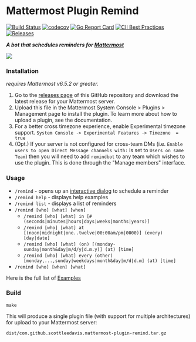 # Mattermost Plugin Remind

[![Build Status](https://img.shields.io/circleci/project/github/scottleedavis/mattermost-plugin-remind/master.svg)](https://circleci.com/gh/scottleedavis/mattermost-plugin-remind)  [![codecov](https://codecov.io/gh/scottleedavis/mattermost-plugin-remind/branch/master/graph/badge.svg)](https://codecov.io/gh/scottleedavis/mattermost-plugin-remind)  [![Go Report Card](https://goreportcard.com/badge/github.com/scottleedavis/mattermost-plugin-remind)](https://goreportcard.com/report/github.com/scottleedavis/mattermost-plugin-remind)  [![CII Best Practices](https://bestpractices.coreinfrastructure.org/projects/3119/badge)](https://bestpractices.coreinfrastructure.org/projects/3119)  [![Releases](https://img.shields.io/github/release/scottleedavis/mattermost-plugin-remind.svg)](https://github.com/scottleedavis/mattermost-plugin-remind/releases/latest)

_**A bot that schedules reminders for [Mattermost](https://mattermost.com/)**_

<img src="remind.png">

### Installation

_requires Mattermost v6.5.2 or greater._

1) Go to the [releases page](https://github.com/scottleedavis/mattermost-plugin-remind/releases) of this GitHub repository and download the latest release for your Mattermost server.
2) Upload this file in the Mattermost System Console > Plugins > Management page to install the plugin. To learn more about how to upload a plugin, see the documentation.
3) For a better cross timezone experience, enable Experimental timezone support.  `System Console -> Experimental Features -> Timezone  = true`
4) (Opt.) If your server is not configured for cross-team DMs (i.e. `Enable users to open Direct Message channels with:` is set to `Users on same Team`) then you will need to add `remindbot` to any team which wishes to use the plugin. This is done through the "Manage members" interface.


### Usage

* `/remind` - opens up an [interactive dialog](https://docs.mattermost.com/developer/interactive-dialogs.html) to schedule a reminder
* `/remind help` - displays help examples
* `/remind list` - displays a list of reminders
* `/remind [who] [what] [when]`
  * `/remind [who] [what] in [# (seconds|minutes|hours|days|weeks|months|years)]`
  * `/remind [who] [what] at [(noon|midnight|one..twelve|00:00am/pm|0000)] (every) [day|date]`
  * `/remind [who] [what] (on) [(monday-sunday|month&day|m/d/y|d.m.y)] (at) [time]`
  * `/remind [who] [what] every (other) [monday,...,sunday|weekdays|month&day|m/d|d.m] (at) [time]`
* `/remind [who] [when] [what]`

Here is the full list of [Examples](https://github.com/scottleedavis/mattermost-plugin-remind/wiki/Usage)

### Build

```
make
```

This will produce a single plugin file (with support for multiple architectures) for upload to your Mattermost server:

```
dist/com.github.scottleedavis.mattermost-plugin-remind.tar.gz
```
